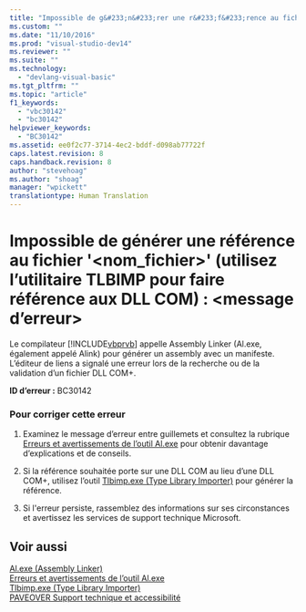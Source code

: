 ```yaml
---
title: "Impossible de g&#233;n&#233;rer une r&#233;f&#233;rence au fichier &#39;&lt;nom_fichier&gt;&#39; (utilisez l’utilitaire TLBIMP pour faire r&#233;f&#233;rence aux DLL COM)&#160;: &lt;message d’erreur&gt; | Microsoft Docs"
ms.custom: ""
ms.date: "11/10/2016"
ms.prod: "visual-studio-dev14"
ms.reviewer: ""
ms.suite: ""
ms.technology: 
  - "devlang-visual-basic"
ms.tgt_pltfrm: ""
ms.topic: "article"
f1_keywords: 
  - "vbc30142"
  - "bc30142"
helpviewer_keywords: 
  - "BC30142"
ms.assetid: ee0f2c77-3714-4ec2-bddf-d098ab77722f
caps.latest.revision: 8
caps.handback.revision: 8
author: "stevehoag"
ms.author: "shoag"
manager: "wpickett"
translationtype: Human Translation
---
```

# Impossible de g&#233;n&#233;rer une r&#233;f&#233;rence au fichier &#39;&lt;nom_fichier&gt;&#39; (utilisez l’utilitaire TLBIMP pour faire r&#233;f&#233;rence aux DLL COM)&#160;: &lt;message d’erreur&gt;
Le compilateur [!INCLUDE[vbprvb](../../csharp/programming-guide/concepts/linq/includes/vbprvb_md.md)] appelle Assembly Linker \(Al.exe, également appelé Alink\) pour générer un assembly avec un manifeste. L’éditeur de liens a signalé une erreur lors de la recherche ou de la validation d’un fichier DLL COM\+.  
  
 **ID d’erreur :** BC30142  
  
### Pour corriger cette erreur  
  
1.  Examinez le message d’erreur entre guillemets et consultez la rubrique [Erreurs et avertissements de l’outil Al.exe](http://msdn.microsoft.com/fr-fr/7f125d49-0a03-47a6-9ba9-d61a679a7d4b) pour obtenir davantage d’explications et de conseils.  
  
2.  Si la référence souhaitée porte sur une DLL COM au lieu d’une DLL COM\+, utilisez l’outil [Tlbimp.exe \(Type Library Importer\)](../Topic/Tlbimp.exe%20\(Type%20Library%20Importer\).md) pour générer la référence.  
  
3.  Si l'erreur persiste, rassemblez des informations sur ses circonstances et avertissez les services de support technique Microsoft.  
  
## Voir aussi  
 [Al.exe \(Assembly Linker\)](../Topic/Al.exe%20\(Assembly%20Linker\).md)   
 [Erreurs et avertissements de l’outil Al.exe](http://msdn.microsoft.com/fr-fr/7f125d49-0a03-47a6-9ba9-d61a679a7d4b)   
 [Tlbimp.exe \(Type Library Importer\)](../Topic/Tlbimp.exe%20\(Type%20Library%20Importer\).md)   
 [PAVEOVER Support technique et accessibilité](http://msdn.microsoft.com/fr-fr/14e1d293-7b6d-40a6-bf3e-a92f8ee6c88c)